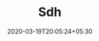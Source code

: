 ---
title: "Sdh"
image: /images/business_cards/Business_card_SDH_front.jpg
tags: ["bcards"]
date: 2020-03-19T20:05:24+05:30
draft: false
---